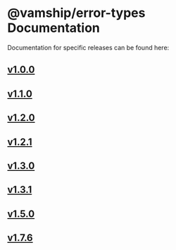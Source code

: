 # @vamship/error-types Documentation

Documentation for specific releases can be found here:

## [v1.0.0](./@vamship/error-types/1.0.0/index.html)
## [v1.1.0](./@vamship/error-types/1.1.0/index.html)
## [v1.2.0](./@vamship/error-types/1.2.0/index.html)
## [v1.2.1](./@vamship/error-types/1.2.1/index.html)
## [v1.3.0](./@vamship/error-types/1.3.0/index.html)
## [v1.3.1](./@vamship/error-types/1.3.1/index.html)
## [v1.5.0](./@vamship/error-types/1.5.0/index.html)
## [v1.7.6](./@vamship/error-types/1.7.6/index.html)
